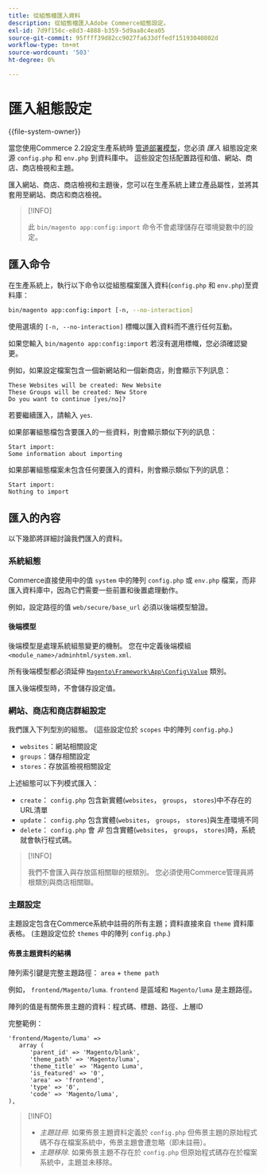 ```yaml
---
title: 從組態檔匯入資料
description: 從組態檔匯入Adobe Commerce組態設定。
exl-id: 7d9f156c-e8d3-4888-b359-5d9aa8c4ea05
source-git-commit: 95ffff39d82cc9027fa633dffedf15193040802d
workflow-type: tm+mt
source-wordcount: '503'
ht-degree: 0%

---
```


# 匯入組態設定

{{file-system-owner}}

當您使用Commerce 2.2設定生產系統時 [管道部署模型](../deployment/technical-details.md)，您必須 _匯入_ 組態設定來源 `config.php` 和 `env.php` 到資料庫中。
這些設定包括配置路徑和值、網站、商店、商店檢視和主題。

匯入網站、商店、商店檢視和主題後，您可以在生產系統上建立產品屬性，並將其套用至網站、商店和商店檢視。

>[!INFO]
>
>此 `bin/magento app:config:import` 命令不會處理儲存在環境變數中的設定。

## 匯入命令

在生產系統上，執行以下命令以從組態檔案匯入資料(`config.php` 和 `env.php`)至資料庫：

```bash
bin/magento app:config:import [-n, --no-interaction]
```

使用選填的 `[-n, --no-interaction]` 標幟以匯入資料而不進行任何互動。

如果您輸入 `bin/magento app:config:import` 若沒有選用標幟，您必須確認變更。

例如，如果設定檔案包含一個新網站和一個新商店，則會顯示下列訊息：

```terminal
These Websites will be created: New Website
These Groups will be created: New Store
Do you want to continue [yes/no]?
```

若要繼續匯入，請輸入 `yes`.

如果部署組態檔包含要匯入的一些資料，則會顯示類似下列的訊息：

```terminal
Start import:
Some information about importing
```

如果部署組態檔案未包含任何要匯入的資料，則會顯示類似下列的訊息：

```terminal
Start import:
Nothing to import
```

## 匯入的內容

以下幾節將詳細討論我們匯入的資料。

### 系統組態

Commerce直接使用中的值 `system` 中的陣列 `config.php` 或 `env.php` 檔案，而非匯入資料庫中，因為它們需要一些前置和後置處理動作。

例如，設定路徑的值 `web/secure/base_url` 必須以後端模型驗證。

#### 後端模型

後端模型是處理系統組態變更的機制。
您在中定義後端模組 `<module_name>/adminhtml/system.xml`.

所有後端模型都必須延伸 [`Magento\Framework\App\Config\Value`](https://github.com/magento/magento2/blob/2.4/lib/internal/Magento/Framework/App/Config/Value.php) 類別。

匯入後端模型時，不會儲存設定值。

### 網站、商店和商店群組設定

我們匯入下列型別的組態。
(這些設定位於 `scopes` 中的陣列 `config.php`.)

- `websites`：網站相關設定
- `groups`：儲存相關設定
- `stores`：存放區檢視相關設定

上述組態可以下列模式匯入：

- `create`： `config.php` 包含新實體(`websites`， `groups`， `stores`)中不存在的URL清單
- `update`： `config.php` 包含實體(`websites`， `groups`， `stores`)與生產環境不同
- `delete`： `config.php` 會 _非_ 包含實體(`websites`， `groups`， `stores`)時，系統就會執行程式碼。

>[!INFO]
>
>我們不會匯入與存放區相關聯的根類別。 您必須使用Commerce管理員將根類別與商店相關聯。

### 主題設定

主題設定包含在Commerce系統中註冊的所有主題；資料直接來自 `theme` 資料庫表格。 (主題設定位於 `themes` 中的陣列 `config.php`.)

#### 佈景主題資料的結構

陣列索引鍵是完整主題路徑： `area` + `theme path`

例如， `frontend/Magento/luma`.
`frontend` 是區域和 `Magento/luma` 是主題路徑。

陣列的值是有關佈景主題的資料：程式碼、標題、路徑、上層ID

完整範例：

```php?start_inline=1
'frontend/Magento/luma' =>
   array (
      'parent_id' => 'Magento/blank',
      'theme_path' => 'Magento/luma',
      'theme_title' => 'Magento Luma',
      'is_featured' => '0',
      'area' => 'frontend',
      'type' => '0',
      'code' => 'Magento/luma',
),
```

>[!INFO]
>
>- _主題註冊_. 如果佈景主題資料定義於 `config.php` 但佈景主題的原始程式碼不存在檔案系統中，佈景主題會遭忽略（即未註冊）。
>- _主題移除_. 如果佈景主題不存在於 `config.php` 但原始程式碼存在於檔案系統中，主題並未移除。
